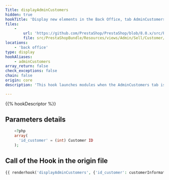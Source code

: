 ```yaml
---
Title: displayAdminCustomers
hidden: true
hookTitle: 'Display new elements in the Back Office, tab AdminCustomers'
files:
    -
        url: 'https://github.com/PrestaShop/PrestaShop/blob/8.0.x/src/PrestaShopBundle/Resources/views/Admin/Sell/Customer/view.html.twig'
        file: src/PrestaShopBundle/Resources/views/Admin/Sell/Customer/view.html.twig
locations:
    - 'back office'
type: display
hookAliases:
    - adminCustomers
array_return: false
check_exceptions: false
chain: false
origin: core
description: 'This hook launches modules when the AdminCustomers tab is displayed in the Back Office'

---
```


{{% hookDescriptor %}}

## Parameters details

```php
    <?php
    array(
      'id_customer' = (int) Customer ID
    );
```

## Call of the Hook in the origin file

```php
{{ renderhook('displayAdminCustomers', {'id_customer': customerInformation.customerId.value}) }}
```
